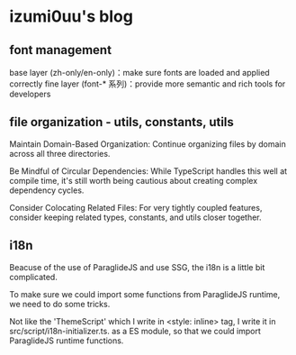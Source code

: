 # izumi0uu's blog

## font management

base layer (zh-only/en-only)：make sure fonts are loaded and applied correctly
fine layer (font-\* 系列)：provide more semantic and rich tools for developers

## file organization - utils, constants, utils

Maintain Domain-Based Organization: Continue organizing files by domain across all three directories.

Be Mindful of Circular Dependencies: While TypeScript handles this well at compile time, it's still worth being cautious about creating complex dependency cycles.

Consider Colocating Related Files: For very tightly coupled features, consider keeping related types, constants, and utils closer together.

## i18n

Beacuse of the use of ParaglideJS and use SSG, the i18n is a little bit complicated.

To make sure we could import some functions from ParaglideJS runtime, we need to do some tricks.

Not like the 'ThemeScript' which I write in <style: inline> tag, I write it in src/script/i18n-initializer.ts. as a ES module, so that we could import ParaglideJS runtime functions.
